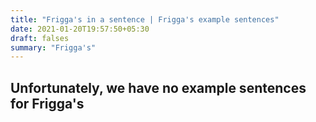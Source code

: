 ```yaml
---
title: "Frigga's in a sentence | Frigga's example sentences"
date: 2021-01-20T19:57:50+05:30
draft: falses
summary: "Frigga's"
---
```

## Unfortunately, we have no example sentences for Frigga's                 
